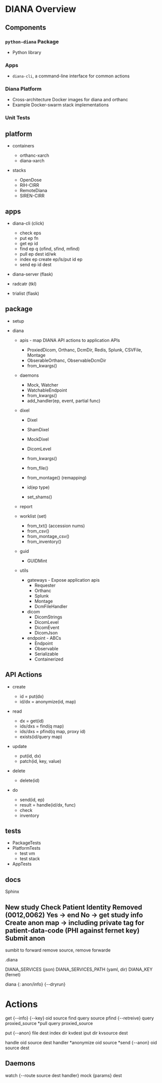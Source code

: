 DIANA Overview
=============


Components
---------------

### `python-diana` Package

- Python library

### Apps

- `diana-cli`, a command-line interface for common actions

### Diana Platform

- Cross-architecture Docker images for diana and orthanc
- Example Docker-swarm stack implementations

### Unit Tests


platform
-------------

- containers
  - orthanc-xarch
  - diana-xarch

- stacks
  - OpenDose
  - RIH-CIRR
  - RemoteDiana
  - SIREN-CIRR


apps
-------------

- diana-cli (click)
  - check eps
  - put ep fn
  - get ep id
  - find ep q (ofind, sfind, mfind)
  - pull ep dest id/wk
  - index ep create ep/ls/put id ep
  - send ep id dest

- diana-server (flask)

- radcatr (tkl)

- trialist (flask)


package
-------------

- setup

- diana

  - apis - map DIANA API actions to application APIs
    - ProxiedDicom, Orthanc, DcmDir, Redis, Splunk, CSVFile, Montage
    - ObserableOrthanc, ObservableDcmDir
    - from_kwargs()

  - daemons
    - Mock, Watcher
    - WatchableEndpoint
    - from_kwargs()
    - add_handler(ep, event, partial func)

  - dixel
    - Dixel
    - ShamDixel
    - MockDixel
  
    - DicomLevel
    - from_kwargs()
    - from_file()
    - from_montage() (remapping)
    - id(ep type)
    - set_shams()

  - report

  - worklist (set)
    - from_txt() (accession nums)
    - from_csv()
    - from_montage_csv()
    - from_inventory()

  - guid
    - GUIDMint

  - utils
    - gateways - Expose application apis
      - Requester
      - Orthanc
      - Splunk
      - Montage
      - DcmFileHandler
    - dicom
      - DicomStrings
      - DicomLevel
      - DicomEvent
      - DicomJson
    - endpoint - ABCs
      - Endpoint
      - Observable
      - Serializable
      - Containerized


API Actions
-------------

- create
  - id = put(dx)
  - id/dx = anonymize(id, map)

- read
  - dx = get(id)
  - ids/dxs = find(q map)
  - ids/dxs = pfind(q map, proxy id)
  - exists(id/query map)

- update
  - put(id, dx)
  - patch(id, key, value)

- delete
  - delete(id)

- do
  - send(id, ep)
  - result = handle(id/dx, func)
  - check
  - inventory


tests
------------

- PackageTests
- PlatformTests
  - test vm
  - test stack
- AppTests


docs
------------

Sphinx





New study
Check Patient Identity Removed (0012,0062)
Yes -> end
No -> get study info
Create anon map
  -> including private tag for patient-data-code (PHI against fernet key)
Submit anon
---
sumbit to forward
remove source, remove forwarde

.diana

DIANA_SERVICES (json)
DIANA_SERVICES_PATH (yaml, dir)
DIANA_KEY (fernet)

diana <cmd> <services> {<key>: anon/info} {--dryrun}

  # Actions

  get {--info} {--key} oid source
  find query source
  pfind {--retreive} query proxied_source
  *pull query proxied_source

  put {--anon} file dest
  index dir kvdest
  iput dir kvsource dest

  handle oid source dest handler
  *anonymize oid source
  *send {--anon} oid source dest


  ## Daemons

  watch {--route source dest handler}
  mock  {params} dest


